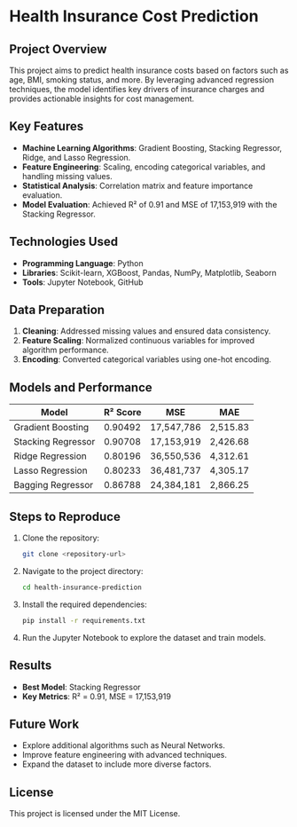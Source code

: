 # Health Insurance Cost Prediction

## Project Overview
This project aims to predict health insurance costs based on factors such as age, BMI, smoking status, and more. By leveraging advanced regression techniques, the model identifies key drivers of insurance charges and provides actionable insights for cost management.

## Key Features
- **Machine Learning Algorithms**: Gradient Boosting, Stacking Regressor, Ridge, and Lasso Regression.
- **Feature Engineering**: Scaling, encoding categorical variables, and handling missing values.
- **Statistical Analysis**: Correlation matrix and feature importance evaluation.
- **Model Evaluation**: Achieved R² of 0.91 and MSE of 17,153,919 with the Stacking Regressor.

## Technologies Used
- **Programming Language**: Python
- **Libraries**: Scikit-learn, XGBoost, Pandas, NumPy, Matplotlib, Seaborn
- **Tools**: Jupyter Notebook, GitHub

## Data Preparation
1. **Cleaning**: Addressed missing values and ensured data consistency.
2. **Feature Scaling**: Normalized continuous variables for improved algorithm performance.
3. **Encoding**: Converted categorical variables using one-hot encoding.

## Models and Performance
| Model                 | R² Score | MSE          | MAE      |
|-----------------------|-----------|--------------|----------|
| Gradient Boosting     | 0.90492   | 17,547,786   | 2,515.83 |
| Stacking Regressor    | 0.90708   | 17,153,919   | 2,426.68 |
| Ridge Regression      | 0.80196   | 36,550,536   | 4,312.61 |
| Lasso Regression      | 0.80233   | 36,481,737   | 4,305.17 |
| Bagging Regressor     | 0.86788   | 24,384,181   | 2,866.25 |

## Steps to Reproduce
1. Clone the repository:
   ```bash
   git clone <repository-url>
   ```
2. Navigate to the project directory:
   ```bash
   cd health-insurance-prediction
   ```
3. Install the required dependencies:
   ```bash
   pip install -r requirements.txt
   ```
4. Run the Jupyter Notebook to explore the dataset and train models.

## Results
- **Best Model**: Stacking Regressor
- **Key Metrics**: R² = 0.91, MSE = 17,153,919

## Future Work
- Explore additional algorithms such as Neural Networks.
- Improve feature engineering with advanced techniques.
- Expand the dataset to include more diverse factors.


## License
This project is licensed under the MIT License.

